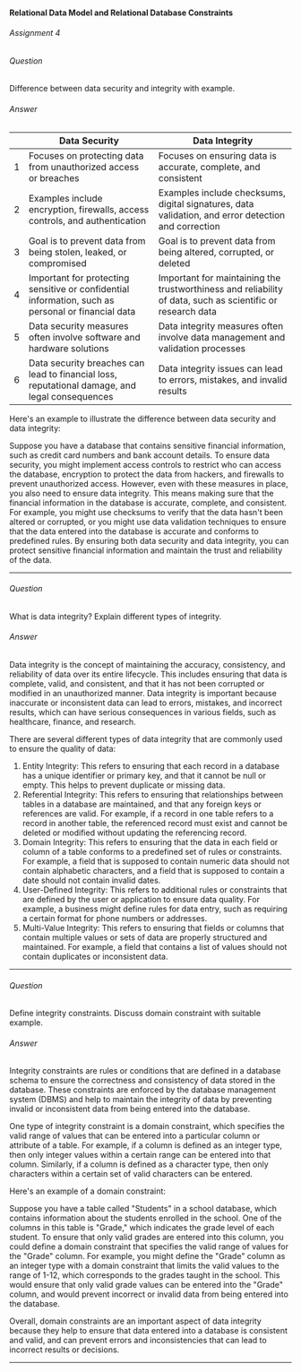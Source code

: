 #### Relational Data Model and Relational Database Constraints

###### Assignment 4

###### Question

Difference between data security and integrity with example. 

###### Answer

|      | Data Security                                                | Data Integrity                                               |
| ---- | ------------------------------------------------------------ | ------------------------------------------------------------ |
| 1    | Focuses on protecting data from unauthorized access or breaches | Focuses on ensuring data is accurate, complete, and consistent |
| 2    | Examples include encryption, firewalls, access controls, and authentication | Examples include checksums, digital signatures, data validation, and error detection and correction |
| 3    | Goal is to prevent data from being stolen, leaked, or compromised | Goal is to prevent data from being altered, corrupted, or deleted |
| 4    | Important for protecting sensitive or confidential information, such as personal or financial data | Important for maintaining the trustworthiness and reliability of data, such as scientific or research data |
| 5    | Data security measures often involve software and hardware solutions | Data integrity measures often involve data management and validation processes |
| 6    | Data security breaches can lead to financial loss, reputational damage, and legal consequences | Data integrity issues can lead to errors, mistakes, and invalid results |

Here's an example to illustrate the difference between data security and data integrity:

Suppose you have a database that contains sensitive financial information, such as credit card numbers and bank account details. To ensure data security, you might implement access controls to restrict who can access the database, encryption to protect the data from hackers, and firewalls to prevent unauthorized access. However, even with these measures in place, you also need to ensure data integrity. This means making sure that the financial information in the database is accurate, complete, and consistent. For example, you might use checksums to verify that the data hasn't been altered or corrupted, or you might use data validation techniques to ensure that the data entered into the database is accurate and conforms to predefined rules. By ensuring both data security and data integrity, you can protect sensitive financial information and maintain the trust and reliability of the data.

---

###### Question

What is data integrity? Explain different types of integrity.

###### Answer

Data integrity is the concept of maintaining the accuracy, consistency, and reliability of data over its entire lifecycle. This includes ensuring that data is complete, valid, and consistent, and that it has not been corrupted or modified in an unauthorized manner. Data integrity is important because inaccurate or inconsistent data can lead to errors, mistakes, and incorrect results, which can have serious consequences in various fields, such as healthcare, finance, and research.

There are several different types of data integrity that are commonly used to ensure the quality of data:

1. Entity Integrity: This refers to ensuring that each record in a database has a unique identifier or primary key, and that it cannot be null or empty. This helps to prevent duplicate or missing data.
2. Referential Integrity: This refers to ensuring that relationships between tables in a database are maintained, and that any foreign keys or references are valid. For example, if a record in one table refers to a record in another table, the referenced record must exist and cannot be deleted or modified without updating the referencing record.
3. Domain Integrity: This refers to ensuring that the data in each field or column of a table conforms to a predefined set of rules or constraints. For example, a field that is supposed to contain numeric data should not contain alphabetic characters, and a field that is supposed to contain a date should not contain invalid dates.
4. User-Defined Integrity: This refers to additional rules or constraints that are defined by the user or application to ensure data quality. For example, a business might define rules for data entry, such as requiring a certain format for phone numbers or addresses.
5. Multi-Value Integrity: This refers to ensuring that fields or columns that contain multiple values or sets of data are properly structured and maintained. For example, a field that contains a list of values should not contain duplicates or inconsistent data.

---

###### Question

Define integrity constraints. Discuss domain constraint with suitable example.

###### Answer

Integrity constraints are rules or conditions that are defined in a database schema to ensure the correctness and consistency of data stored in the database. These constraints are enforced by the database management system (DBMS) and help to maintain the integrity of data by preventing invalid or inconsistent data from being entered into the database.

One type of integrity constraint is a domain constraint, which specifies the valid range of values that can be entered into a particular column or attribute of a table. For example, if a column is defined as an integer type, then only integer values within a certain range can be entered into that column. Similarly, if a column is defined as a character type, then only characters within a certain set of valid characters can be entered.

Here's an example of a domain constraint:

Suppose you have a table called "Students" in a school database, which contains information about the students enrolled in the school. One of the columns in this table is "Grade," which indicates the grade level of each student. To ensure that only valid grades are entered into this column, you could define a domain constraint that specifies the valid range of values for the "Grade" column. For example, you might define the "Grade" column as an integer type with a domain constraint that limits the valid values to the range of 1-12, which corresponds to the grades taught in the school. This would ensure that only valid grade values can be entered into the "Grade" column, and would prevent incorrect or invalid data from being entered into the database.

Overall, domain constraints are an important aspect of data integrity because they help to ensure that data entered into a database is consistent and valid, and can prevent errors and inconsistencies that can lead to incorrect results or decisions.

---

